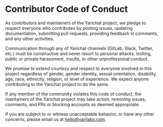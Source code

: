 # Contributor Code of Conduct

As contributors and maintainers of the Yarichat project, we pledge to respect everyone who contributes by posting issues, updating documentation, submitting pull requests, providing feedback in comments, and any other activities.

Communication through any of Yarichat channels (GitLab, Slack, Twitter, etc.) must be constructive and never resort to personal attacks, trolling, public or private harassment, insults, or other unprofessional conduct.

We promise to extend courtesy and respect to everyone involved in this project regardless of gender, gender identity, sexual orientation, disability, age, race, ethnicity, religion, or level of experience. We expect anyone contributing to the Yarichat project to do the same.

If any member of the community violates this code of conduct, the maintainers of the Yarichat project may take action, removing issues, comments, and PRs or blocking accounts as deemed appropriate.

If you are subject to or witness unacceptable behavior, or have any other concerns, please email us at [hello@yarilabs.com](mailto:hello@yarilabs.com).
